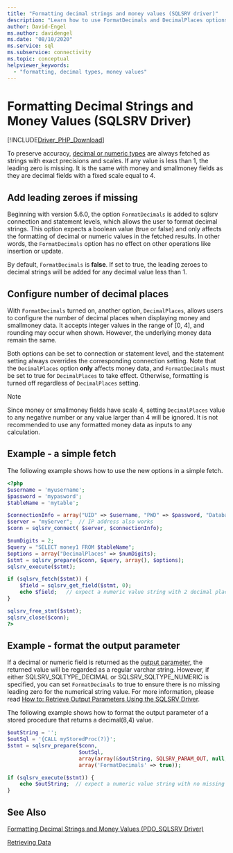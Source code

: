 ```yaml
---
title: "Formatting decimal strings and money values (SQLSRV driver)"
description: "Learn how to use FormatDecimals and DecimalPlaces options to format decimal or money values when using the Microsoft SQLSRV Driver for PHP for SQL Server."
author: David-Engel
ms.author: davidengel
ms.date: "08/10/2020"
ms.service: sql
ms.subservice: connectivity
ms.topic: conceptual
helpviewer_keywords:
  - "formatting, decimal types, money values"
---
```

# Formatting Decimal Strings and Money Values (SQLSRV Driver)
[!INCLUDE[Driver_PHP_Download](../../includes/driver_php_download.md)]

To preserve accuracy, [decimal or numeric types](../../t-sql/data-types/decimal-and-numeric-transact-sql.md) are always fetched as strings with exact precisions and scales. If any value is less than 1, the leading zero is missing. It is the same with money and smallmoney fields as they are decimal fields with a fixed scale equal to 4.

## Add leading zeroes if missing
Beginning with version 5.6.0, the option `FormatDecimals` is added to sqlsrv connection and statement levels, which allows the user to format decimal strings. This option expects a boolean value (true or false) and only affects the formatting of decimal or numeric values in the fetched results. In other words, the `FormatDecimals` option has no effect on other operations like insertion or update.

By default, `FormatDecimals` is **false**. If set to true, the leading zeroes to decimal strings will be added for any decimal value less than 1.

## Configure number of decimal places
With `FormatDecimals` turned on, another option, `DecimalPlaces`, allows users to configure the number of decimal places when displaying money and smallmoney data. It accepts integer values in the range of [0, 4], and rounding may occur when shown. However, the underlying money data remain the same.

Both options can be set to connection or statement level, and the statement setting always overrides the corresponding connection setting. Note that the `DecimalPlaces` option **only** affects money data, and `FormatDecimals` must be set to true for `DecimalPlaces` to take effect. Otherwise, formatting is turned off regardless of `DecimalPlaces` setting.

> [!NOTE]
> Since money or smallmoney fields have scale 4, setting `DecimalPlaces` value to any 
> negative number or any value larger than 4 will be ignored. It is not recommended to use 
> any formatted money data as inputs to any calculation.

## Example - a simple fetch
The following example shows how to use the new options in a simple fetch.

```php
<?php
$username = 'myusername';
$password = 'mypasword';
$tableName = 'mytable';

$connectionInfo = array("UID" => $username, "PWD" => $password, "Database" => "myDB", "FormatDecimals" => true);  
$server = "myServer";  // IP address also works
$conn = sqlsrv_connect( $server, $connectionInfo);  

$numDigits = 2;
$query = "SELECT money1 FROM $tableName";
$options = array("DecimalPlaces" => $numDigits);
$stmt = sqlsrv_prepare($conn, $query, array(), $options);
sqlsrv_execute($stmt);

if (sqlsrv_fetch($stmt)) {
    $field = sqlsrv_get_field($stmt, 0);  
    echo $field;   // expect a numeric value string with 2 decimal places
}

sqlsrv_free_stmt($stmt);
sqlsrv_close($conn);
?>
```

## Example - format the output parameter
If a decimal or numeric field is returned as the [output parameter](../../connect/php/how-to-retrieve-output-parameters-using-the-sqlsrv-driver.md), the returned value will be regarded as a regular varchar string. However, if either SQLSRV_SQLTYPE_DECIMAL or SQLSRV_SQLTYPE_NUMERIC is specified, you can set `FormatDecimals` to true to ensure there is no missing leading zero for the numerical string value. For more information, please read [How to: Retrieve Output Parameters Using the SQLSRV Driver](../..//connect/php/how-to-retrieve-output-parameters-using-the-sqlsrv-driver.md).

The following example shows how to format the output parameter of a stored procedure that returns a decimal(8,4) value.

```php
$outString = '';
$outSql = '{CALL myStoredProc(?)}';
$stmt = sqlsrv_prepare($conn, 
                       $outSql, 
                       array(array(&$outString, SQLSRV_PARAM_OUT, null, SQLSRV_SQLTYPE_DECIMAL(8, 4))),
                       array('FormatDecimals' => true));

if (sqlsrv_execute($stmt)) {
    echo $outString;  // expect a numeric value string with no missing leading zero
}
```

## See Also
[Formatting Decimal Strings and Money Values (PDO_SQLSRV Driver)](../../connect/php/formatting-decimals-pdo-sqlsrv-driver.md)

[Retrieving Data](../../connect/php/retrieving-data.md)
